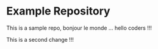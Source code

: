 # Example Repository
This is a sample repo, bonjour le monde ... hello coders !!!

This is a second change !!!
